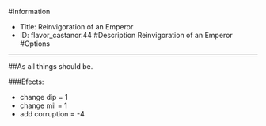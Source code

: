 #Information
 - Title: Reinvigoration of an Emperor
 - ID: flavor_castanor.44
#Description
Reinvigoration of an Emperor
#Options

___
##As all things should be.

###Efects:<ul><li>change dip = 1</li><li>change mil = 1</li><li>add corruption = -4</li></ul>
